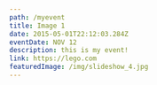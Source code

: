 ```yaml
---
path: /myevent
title: Image 1
date: 2015-05-01T22:12:03.284Z
eventDate: NOV 12
description: this is my event!
link: https://lego.com
featuredImage: /img/slideshow_4.jpg
---
```

